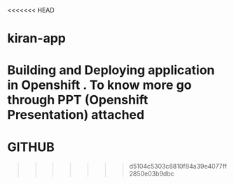 <<<<<<< HEAD
# kiran-app

Building and Deploying application in Openshift .
To know more  go through PPT (Openshift Presentation) attached
=======
# GITHUB
>>>>>>> d5104c5303c8810f84a39e4077ff2850e03b9dbc
